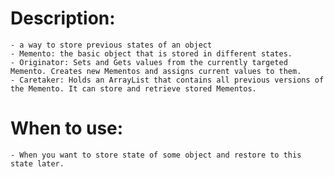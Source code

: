 # **Description:**
	- a way to store previous states of an object
    - Memento: the basic object that is stored in different states.
    - Originator: Sets and Gets values from the currently targeted Memento. Creates new Mementos and assigns current values to them.
    - Caretaker: Holds an ArrayList that contains all previous versions of the Memento. It can store and retrieve stored Mementos.
	
# **When to use:**
    - When you want to store state of some object and restore to this state later.